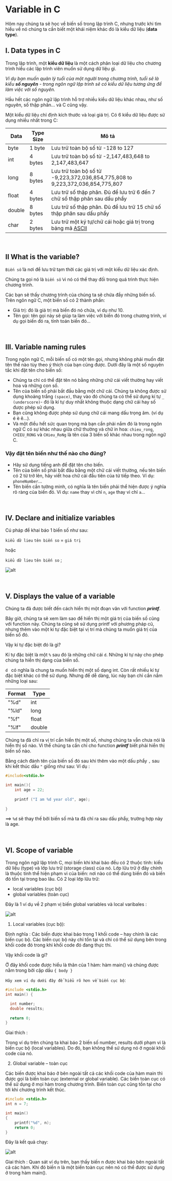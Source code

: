# Variable in C

Hôm nay chúng ta sẽ học về biến số trong lập trình C, nhưng trước khi tìm hiểu về nó chúng ta cần biết một khái niệm khác đó là kiểu dữ liệu (**data type**).

## I. Data types in C

Trong lập trình, một **kiểu dữ liệu** là một cách phân loại dữ liệu cho chương trình hiểu các lập trình viên muốn sử dụng dữ liệu gì.

_Ví dụ bạn muốn quản lý tuổi của một người trong chương trình, tuổi sẽ là kiểu **số nguyên** - trong ngôn ngữ lập trình sẽ có kiểu dữ liệu tương ứng để làm việc với số nguyên._

Hầu hết các ngôn ngữ lập trình hỗ trợ nhiều kiểu dữ liệu khác nhau, như số nguyên, số thập phân... và C cũng vậy.

Một kiểu dữ liệu chỉ định kích thước và loại giá trị. Có 6 kiểu dữ liệu được sử dụng nhiều nhất trong C:

| Data | Type	Size |	Mô tả |
| ---- | --------- | ------ | 
| byte	  | 1 byte  | Lưu trữ toàn bộ số từ -128 to 127 |
| int	    | 4 bytes | Lưu trữ toàn bộ số từ -2,147,483,648 to 2,147,483,647 |
| long	  | 8 bytes | Lưu trữ toàn bộ số từ -9,223,372,036,854,775,808 to 9,223,372,036,854,775,807 |
| float	  | 4 bytes | Lưu trữ số thập phân. Đủ để lưu trữ 6 đến 7 chữ số thập phân sau dấu phẩy |
| double  | 8 bytes | Lưu trữ số thập phân. Đủ để lưu trữ 15 chữ số thập phân sau dấu phẩy |
| char	  | 2 bytes | Lưu trữ một ký tự/chữ cái hoặc giá trị trong bảng mã [ASCII](https://en.wikipedia.org/wiki/ASCII) |

<br/>

## II What is the variable?

`Biến số` là nơi để lưu trữ tạm thời các giá trị với một kiểu dữ liệu xác định.

Chúng ta gọi nó là `biến số` vì nó có thể thay đối trong quá trình thực hiện chương trình. 

Các bạn sẽ thấy chương trình của chúng ta sẽ chứa đầy những biến số.  Trên ngôn ngữ C, một biến số có 2 thành phần:

- Giá trị: đó là giá trị mà biến đó nó chứa, ví dụ như 10.
- Tên gọi: tên gọi này sẽ giúp ta làm việc với biến đó trong chương trình, ví dụ gọi biến đó ra, tính toán biến đó...

<br/>

## III. Variable naming rules

Trong ngôn ngữ C, mỗi biến số có một tên gọi, nhưng không phải muốn đặt tên thế nào tùy theo ý thích của bạn cũng được. Dưới đây là một số nguyên tắc khi đặt tên cho biến số:

- Chúng ta chỉ có thể đặt tên nó bằng những chữ cái viết thường hay viết hoa và những con số.
- Tên của biến số phải bắt đầu bằng một chữ cái. Chúng ta không được sử dụng khoảng trắng `(space)`, thay vào đó chúng ta có thể sử dụng kí tự `_` `(underscore)`- đó là kí tự duy nhất không thuộc dạng chữ cái hay số được phép sử dụng.
- Bạn cũng không được phép sử dụng chữ cái mang dấu trọng âm. (ví dụ é è ê...).
- Và một điều hết sức quan trọng mà bạn cần phải nắm đó là trong ngôn ngữ C có sự khác nhau giữa chữ thường và chữ in hoa: `chieu_rong`, `CHIEU_RONG` và `CHieu_RoNg` là tên của 3 biến số khác nhau trong ngôn ngữ C.

### Vậy đặt tên biến như thế nào cho đúng?

- Hãy sử dụng tiếng anh để đặt tên cho biến.
- Tên của biến số phải bắt đầu bằng một chữ cái viết thường, nếu tên biến có 2 từ trở lên, hãy viết hoa chữ cái đầu tiên của từ tiếp theo. Ví dụ: `phoneNumber`...
- Tên biến cần tường minh, có nghĩa là tên biến phải thể hiện được ý nghĩa rõ ràng của biến đó. Ví dụ: `name` thay vì chỉ `n`, `age` thay vì chỉ `a`...

<br/>

## IV. Declare and initialize variables

Cú pháp để khai báo 1 biến số như sau:

`kiểu dữ lieu` `tên biến so` = `giá trị`

hoặc

`kiểu dữ lieu` `tên biến so` ;

![alt](https://github.com/AnestLearning/Course-C-Fundamentals/blob/master/Images/variable-in-java.jpg)

<br/>

## V. Displays the value of a variable


Chúng ta đã được biết đến cách hiển thị một đoạn văn với function ***printf***.

Bây giờ, chúng ta sẽ xem làm sao để hiển thị một giá trị của biến số cũng với function này. Chúng ta cũng sẽ sử dụng printf với phương pháp cũ, nhưng thêm vào một kí tự đặc biệt tại vị trí mà chúng ta muốn giá trị của biến số đó. 

Vậy kí tự đặc biệt đó là gì?

Kí tự đặc biệt là một ` % ` sau đó là những chữ cái ` d `. Những kí tự này cho phép chúng ta hiển thị dạng của biến số. 

`d ` có nghĩa là chung ta muốn hiển thị một số dạng int. Còn rất nhiều kí tự đặc biệt khác có thể sử dụng. Nhưng để dễ dàng, lúc này bạn chỉ cần nắm những loại sau: 

|  Format | Type  |
| ------------ | ------------ |
|  "%d" | int  |
| "%ld" | long  |
| "%f"  | float  |
| "%lf"  | double  |

Chúng ta đã chỉ ra vị trí cần hiển thị một số, nhưng chúng ta vẫn chưa nói là hiển thị số nào. Vì thể chúng ta cần chỉ cho function ***printf*** biết phải hiển thị biến số nào. 

Bằng cách đánh tên của biến số đó sau khi thêm vào một dấu phẩy `,` sau khi kết thúc dấu 
`"` giống như sau: 
Ví dụ :

```c
#include<stdio.h>

int main(){
	int age = 22;
	
	printf ("I am %d year old", age); 
	
}
```

==> `%d` sẽ thay thế bởi biến số mà ta đã chỉ ra sau dấu phẩy, trường hợp này là age. 

<br/>

## VI. Scope of variable

Trong ngôn ngữ lập trình C, mọi biến khi khai báo đều có 2 thuộc tính: kiểu dữ liệu (type) và lớp lưu trữ (storage class) của nó. Lớp lữu trữ ở đây chính là thuộc tính thể hiện phạm vi của biến: nơi nào có thể dùng biến đó và biến đó tồn tại trong bao lâu. Có 2 loại lớp lữu trữ:

* local variables (cục bộ)
* global variables (toàn cục)

Đây là 1 ví dụ về 2 phạm vị biến global variables và local varibales :

![alt](https://github.com/AnestLearning/Course-C-Fundamentals/blob/master/Images/global_local.png)

1. Local variables (cục bộ):

Định nghĩa : Các biến được khai báo trong 1 khối code – hay chính là các biến cục bộ. Các biến cục bộ này chỉ tồn tại và chỉ có thể sử dụng bên trong khối code đó trong khi khối code đó đang thực thi.

Vậy khối code là gì?

Ở đây khối code được hiểu là thân của 1 hàm: hàm main() và chúng được nằm trong bởi cặp dấu `{ body }`

`Hãy xem ví dụ dưới đây để hiểu rõ hơn về biến cục bộ`:

```c
#include <stdio.h>
int main() {

  int number;
  double results;
  
  return 0;
}
```

Giai thích : 

Trong ví dụ trên chúng ta khai báo 2 biến số number, results dưới phạm vi là biến cục bộ (local variables). Do đó, bạn không thể sử dụng nó ở ngoài khối code của nó.

2. Global variable – toàn cục

Các biến được khai báo ở bên ngoài tất cả các khối code của hàm main thì được gọi là biến toàn cục (external  or global variable). Các biến toàn cục có thể sử dụng ở mọi hàm trong chương trình. Biến toàn cục cũng tồn tại cho tới khi chương trình kết thúc.

```c
#include <stdio.h>
int n = 7;

int main()
{
    printf("%d", n);
    return 0;
}

```

Đây là kết quả chạy:

![alt](https://github.com/AnestLearning/Course-C-Fundamentals/blob/master/Images/result_external.PNG)

Giai thích :
Quan sát ví dụ trên, bạn thấy biến n được khai báo bên ngoài tất cả các hàm. Khi đó biến n là một biến toàn cục nên nó có thể được sử dụng ở trong hàm main().
